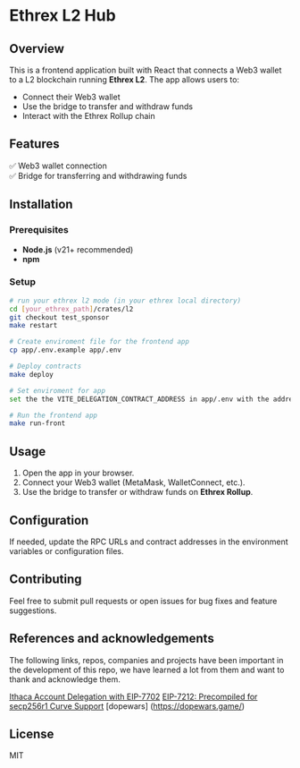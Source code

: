 # Ethrex L2 Hub

## Overview  
This is a frontend application built with React that connects a Web3 wallet to a L2 blockchain running **Ethrex L2**. The app allows users to:  
- Connect their Web3 wallet  
- Use the bridge to transfer and withdraw funds  
- Interact with the Ethrex Rollup chain  

## Features  
✅ Web3 wallet connection  
✅ Bridge for transferring and withdrawing funds  

## Installation  

### Prerequisites  
- **Node.js** (v21+ recommended)  
- **npm**  

### Setup  
```bash
# run your ethrex l2 mode (in your ethrex local directory)
cd [your_ethrex_path]/crates/l2
git checkout test_sponsor
make restart

# Create enviroment file for the frontend app
cp app/.env.example app/.env

# Deploy contracts
make deploy

# Set enviroment for app
set the the VITE_DELEGATION_CONTRACT_ADDRESS in app/.env with the address from the previous command

# Run the frontend app
make run-front  
```

## Usage  
1. Open the app in your browser.  
2. Connect your Web3 wallet (MetaMask, WalletConnect, etc.).  
3. Use the bridge to transfer or withdraw funds on **Ethrex Rollup**.  

## Configuration  
If needed, update the RPC URLs and contract addresses in the environment variables or configuration files.  

## Contributing  
Feel free to submit pull requests or open issues for bug fixes and feature suggestions.  

## References and acknowledgements
The following links, repos, companies and projects have been important in the development of this repo, we have learned a lot from them and want to thank and acknowledge them.

[Ithaca  Account Delegation with EIP-7702](https://github.com/ithacaxyz/exp-0001)
[EIP-7212: Precompiled for secp256r1 Curve Support](https://ethereum-magicians.org/t/eip-7212-precompiled-for-secp256r1-curve-support/14789)
[dopewars] (https://dopewars.game/)

## License  
MIT  
